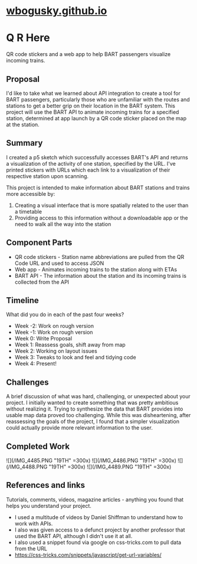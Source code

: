 # [wbogusky.github.io](wbogusky.github.io, "QR HERE")

# Q R Here
QR code stickers and a web app to help BART passengers visualize incoming trains.

## Proposal
I'd like to take what we learned about API integration to create a tool for BART passengers, particularly those who are unfamiliar with the routes and stations to get a better grip on their location in the BART system. This project will use the BART API to animate incoming trains for a specified station, determined at app launch by a QR code sticker placed on the map at the station.

## Summary
I created a p5 sketch which successfully accesses BART's API and returns a visualization of the activity of one station, specified by the URL. I've printed stickers with URLs which each link to a visualization of their respective station upon scanning.

This project is intended to make information about BART stations and trains
more accessible by:
1. Creating a visual interface that is more spatially related to the user than a timetable
2. Providing access to this information without a downloadable app or the need to walk all the way into the station

## Component Parts
- QR code stickers - Station name abbreviations are pulled from the QR Code URL and used to access JSON
- Web app - Animates incoming trains to the station along with ETAs
- BART API - The information about the station and its incoming trains is collected from the API

## Timeline
What did you do in each of the past four weeks?

- Week -2: Work on rough version
- Week -1: Work on rough version
- Week 0: Write Proposal
- Week 1: Reassess goals, shift away from map
- Week 2: Working on layout issues
- Week 3: Tweaks to look and feel and tidying code
- Week 4: Present!

## Challenges
A brief discussion of what was hard, challenging, or unexpected about your project.
I initially wanted to create something that was pretty ambitious without realizing it. Trying to synthesize the data that BART provides into usable map data proved too challenging. While this was disheartening, after reassessing the goals of the project, I found that a simpler visualization could actually provide more relevant information to the user.

## Completed Work
![](/IMG_4485.PNG "19TH" =300x)
![](/IMG_4486.PNG "19TH" =300x)
![](/IMG_4488.PNG "19TH" =300x)
![](/IMG_4489.PNG "19TH" =300x)

## References and links
Tutorials, comments, videos, magazine articles - anything you found that helps you understand your project.
- I used a multitude of videos by Daniel Shiffman to understand how to work with APIs.
- I also was given access to a defunct project by another professor that used the BART API, although I didn't use it at all.
- I also used a snippet found via google on css-tricks.com to pull data from the URL
- https://css-tricks.com/snippets/javascript/get-url-variables/
